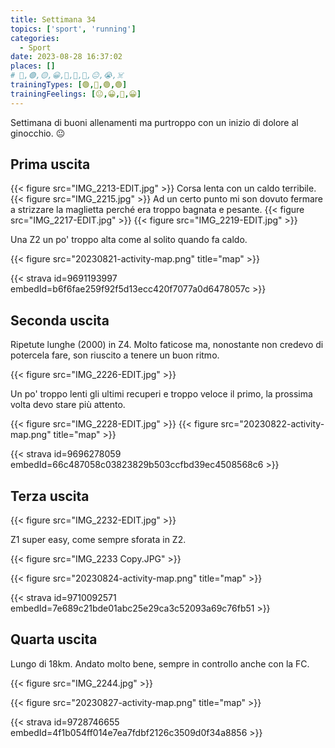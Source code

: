 ```yaml
---
title: Settimana 34
topics: ['sport', 'running']
categories:
  - Sport
date: 2023-08-28 16:37:02
places: []
# 🔴,🟢,🟡,😀,🙁,🫤,🙂,😐,😭,☠️
trainingTypes: [🟢,🔴,🟢,🟢]
trainingFeelings: [😐,😀,🙂,😀]
---
```

Settimana di buoni allenamenti ma purtroppo con un inizio di dolore al ginocchio. 😐
<!--more--> 

## Prima uscita
{{< figure src="IMG_2213-EDIT.jpg" >}}
Corsa lenta con un caldo terribile.
{{< figure src="IMG_2215.jpg" >}}
Ad un certo punto mi son dovuto fermare a strizzare la maglietta perché era troppo bagnata e pesante.
{{< figure src="IMG_2217-EDIT.jpg" >}}
{{< figure src="IMG_2219-EDIT.jpg" >}}

Una Z2 un po' troppo alta come al solito quando fa caldo.

{{< figure src="20230821-activity-map.png" title="map" >}}

{{< strava id=9691193997 embedId=b6f6fae259f92f5d13ecc420f7077a0d6478057c >}}

## Seconda uscita
Ripetute lunghe (2000) in Z4. Molto faticose ma, nonostante non credevo di potercela fare, son riuscito a tenere un buon ritmo.

{{< figure src="IMG_2226-EDIT.jpg" >}}

Un po' troppo lenti gli ultimi recuperi e troppo veloce il primo, la prossima volta devo stare più attento.

{{< figure src="IMG_2228-EDIT.jpg" >}}
{{< figure src="20230822-activity-map.png" title="map" >}}

{{< strava id=9696278059 embedId=66c487058c03823829b503ccfbd39ec4508568c6 >}}

## Terza uscita
{{< figure src="IMG_2232-EDIT.jpg" >}}

Z1 super easy, come sempre sforata in Z2.

{{< figure src="IMG_2233 Copy.JPG" >}}

{{< figure src="20230824-activity-map.png" title="map" >}}

{{< strava id=9710092571 embedId=7e689c21bde01abc25e29ca3c52093a69c76fb51 >}}

## Quarta uscita

Lungo di 18km. Andato molto bene, sempre in controllo anche con la FC.

{{< figure src="IMG_2244.jpg" >}}

{{< figure src="20230827-activity-map.png" title="map" >}}


{{< strava id=9728746655 embedId=4f1b054ff014e7ea7fdbf2126c3509d0f34a8856 >}}
